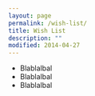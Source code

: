 ```yaml
---
layout: page
permalink: /wish-list/
title: Wish List
description: ""
modified: 2014-04-27
---
```


* Blablalbal
* Blablalbal
* Blablalbal
